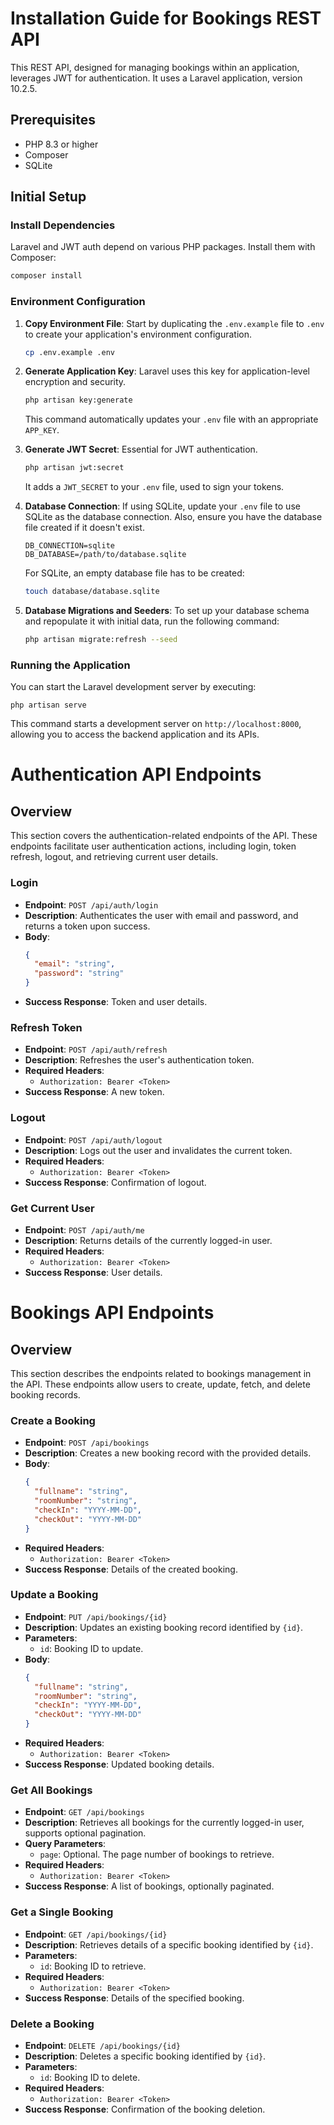 # Installation Guide for Bookings REST API

This REST API, designed for managing bookings within an application, leverages JWT for authentication. It uses a Laravel application, version 10.2.5.

## Prerequisites

- PHP 8.3 or higher
- Composer
- SQLite

## Initial Setup

### Install Dependencies

Laravel and JWT auth depend on various PHP packages. Install them with Composer:

```sh
composer install
```

### Environment Configuration

1. **Copy Environment File**: Start by duplicating the `.env.example` file to `.env` to create your application's environment configuration.

    ```sh
    cp .env.example .env
    ```

2. **Generate Application Key**: Laravel uses this key for application-level encryption and security.

    ```sh
    php artisan key:generate
    ```

    This command automatically updates your `.env` file with an appropriate `APP_KEY`.

3. **Generate JWT Secret**: Essential for JWT authentication.

    ```sh
    php artisan jwt:secret
    ```

    It adds a `JWT_SECRET` to your `.env` file, used to sign your tokens.

4. **Database Connection**: If using SQLite, update your `.env` file to use SQLite as the database connection. Also, ensure you have the database file created if it doesn't exist.

    ```plaintext
    DB_CONNECTION=sqlite
    DB_DATABASE=/path/to/database.sqlite
    ```

    For SQLite, an empty database file has to be created:

    ```sh
    touch database/database.sqlite
    ```
5. **Database Migrations and Seeders**: To set up your database schema and repopulate it with initial data, run the following command:

    ```sh
    php artisan migrate:refresh --seed
    ```

### Running the Application

You can start the Laravel development server by executing:

    php artisan serve

This command starts a development server on `http://localhost:8000`, allowing you to access the backend application and its APIs.

# Authentication API Endpoints

## Overview

This section covers the authentication-related endpoints of the API. These endpoints facilitate user authentication actions, including login, token refresh, logout, and retrieving current user details.

### Login

- **Endpoint**: `POST /api/auth/login`
- **Description**: Authenticates the user with email and password, and returns a token upon success.
- **Body**:
    ```json
    {
      "email": "string",
      "password": "string"
    }
    ```
- **Success Response**: Token and user details.

### Refresh Token

- **Endpoint**: `POST /api/auth/refresh`
- **Description**: Refreshes the user's authentication token.
- **Required Headers**:
    - `Authorization: Bearer <Token>`
- **Success Response**: A new token.

### Logout

- **Endpoint**: `POST /api/auth/logout`
- **Description**: Logs out the user and invalidates the current token.
- **Required Headers**:
    - `Authorization: Bearer <Token>`
- **Success Response**: Confirmation of logout.

### Get Current User

- **Endpoint**: `POST /api/auth/me`
- **Description**: Returns details of the currently logged-in user.
- **Required Headers**:
    - `Authorization: Bearer <Token>`
- **Success Response**: User details.

# Bookings API Endpoints

## Overview

This section describes the endpoints related to bookings management in the API. These endpoints allow users to create, update, fetch, and delete booking records.

### Create a Booking

- **Endpoint**: `POST /api/bookings`
- **Description**: Creates a new booking record with the provided details.
- **Body**:
    ```json
    {
      "fullname": "string",
      "roomNumber": "string",
      "checkIn": "YYYY-MM-DD",
      "checkOut": "YYYY-MM-DD"
    }
    ```
- **Required Headers**:
    - `Authorization: Bearer <Token>`
- **Success Response**: Details of the created booking.

### Update a Booking

- **Endpoint**: `PUT /api/bookings/{id}`
- **Description**: Updates an existing booking record identified by `{id}`.
- **Parameters**:
    - `id`: Booking ID to update.
- **Body**:
    ```json
    {
      "fullname": "string",
      "roomNumber": "string",
      "checkIn": "YYYY-MM-DD",
      "checkOut": "YYYY-MM-DD"
    }
    ```
- **Required Headers**:
    - `Authorization: Bearer <Token>`
- **Success Response**: Updated booking details.

### Get All Bookings

- **Endpoint**: `GET /api/bookings`
- **Description**: Retrieves all bookings for the currently logged-in user, supports optional pagination.
- **Query Parameters**:
    - `page`: Optional. The page number of bookings to retrieve.
- **Required Headers**:
    - `Authorization: Bearer <Token>`
- **Success Response**: A list of bookings, optionally paginated.

### Get a Single Booking

- **Endpoint**: `GET /api/bookings/{id}`
- **Description**: Retrieves details of a specific booking identified by `{id}`.
- **Parameters**:
    - `id`: Booking ID to retrieve.
- **Required Headers**:
    - `Authorization: Bearer <Token>`
- **Success Response**: Details of the specified booking.

### Delete a Booking

- **Endpoint**: `DELETE /api/bookings/{id}`
- **Description**: Deletes a specific booking identified by `{id}`.
- **Parameters**:
    - `id`: Booking ID to delete.
- **Required Headers**:
    - `Authorization: Bearer <Token>`
- **Success Response**: Confirmation of the booking deletion.
